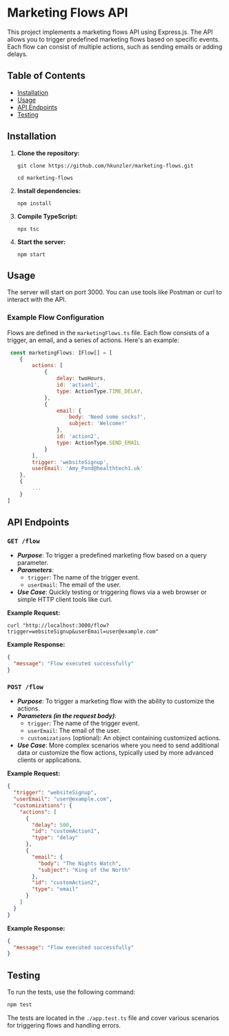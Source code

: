# Marketing Flows API

This project implements a marketing flows API using Express.js. The API allows you to trigger predefined marketing flows
based on specific events. Each flow can consist of multiple actions, such as sending emails or adding delays.

## Table of Contents

- [Installation](#installation)
- [Usage](#usage)
- [API Endpoints](#api-endpoints)
- [Testing](#testing)

## Installation

1. **Clone the repository:**

   `git clone https://github.com/hkunzler/marketing-flows.git`

   `cd marketing-flows`

2. **Install dependencies:**

   `npm install`

3. **Compile TypeScript:**

   `npx tsc`

4. **Start the server:**

   `npm start`

## Usage

The server will start on port 3000. You can use tools like Postman or curl to interact with the API.

### Example Flow Configuration

Flows are defined in the `marketingFlows.ts` file. Each flow consists of a trigger, an email, and a series of actions.
Here's an example:

```javascript
 const marketingFlows: IFlow[] = [
    {
        actions: [
            {
                delay: twoHours,
                id: 'action1',
                type: ActionType.TIME_DELAY,
            },
            {
                email: {
                    body: 'Need some socks?',
                    subject: 'Welcome!'
                },
                id: 'action2',
                type: ActionType.SEND_EMAIL
            }
        ],
        trigger: 'websiteSignup',
        userEmail: 'Amy_Pond@healthtech1.uk'
    },
    {
        ...
    }
]
```

## API Endpoints

### `GET /flow`

- ***Purpose***: To trigger a predefined marketing flow based on a query parameter.
- ***Parameters***:
    - `trigger`: The name of the trigger event.
    - `userEmail`: The email of the user.
- ***Use Case***: Quickly testing or triggering flows via a web browser or simple HTTP client tools like curl.

**Example Request:**

`curl "http://localhost:3000/flow?trigger=websiteSignup&userEmail=user@example.com"`

**Example Response:**

```json
{
  "message": "Flow executed successfully"
}
```

### `POST /flow`

- ***Purpose***: To trigger a marketing flow with the ability to customize the actions.
- ***Parameters (in the request body)***:
  - `trigger`: The name of the trigger event.
  - `userEmail`: The email of the user.
  - `customizations` (optional): An object containing customized actions.
- ***Use Case***: More complex scenarios where you need to send additional data or customize the flow actions, typically used by more advanced clients or applications.


**Example Request:**

```json
{
  "trigger": "websiteSignup",
  "userEmail": "user@example.com",
  "customizations": {
    "actions": [
      {
        "delay": 500,
        "id": "customAction1",
        "type": "delay"
      },
      {
        "email": {
          "body": "The Nights Watch",
          "subject": "King of the North"
        },
        "id": "customAction2",
        "type": "email"
      }
    ]
  }
}
```

**Example Response:**

```json
{
  "message": "Flow executed successfully"
}
```

## Testing

To run the tests, use the following command:

```sh
npm test
```

The tests are located in the `./app.test.ts` file and cover various scenarios for triggering flows and
handling errors.
